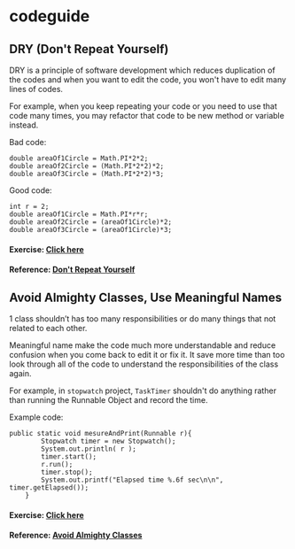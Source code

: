 # codeguide

## DRY (Don't Repeat Yourself)

DRY is a principle of software development which reduces duplication of the codes
and when you want to edit the code, you won't have to edit many lines of codes.

For example, when you keep repeating your code or you need to use that code many times,
you may refactor that code to be new method or variable instead.

Bad code:
```
double areaOf1Circle = Math.PI*2*2;
double areaOf2Circle = (Math.PI*2*2)*2;
double areaOf3Circle = (Math.PI*2*2)*3;
```

Good code:
```
int r = 2;
double areaOf1Circle = Math.PI*r*r;
double areaOf2Circle = (areaOf1Circle)*2;
double areaOf3Circle = (areaOf1Circle)*3;
```
#### Exercise: [Click here](https://github.com/printto/codeguide/blob/master/src/codeguide/DRY.java)
#### Reference: [Don't Repeat Yourself](https://en.wikipedia.org/wiki/Don't_repeat_yourself)

## Avoid Almighty Classes, Use Meaningful Names

1 class shouldn’t has too many responsibilities or do many things that not related to each other.

Meaningful name make the code much more understandable and reduce confusion when you come back to edit it or fix it. It save more time than too look through all of the code to understand the responsibilities of the class again.

For example, in ```stopwatch``` project, ```TaskTimer``` shouldn't do anything rather than running the Runnable Object and record the time.

Example code:
```
public static void mesureAndPrint(Runnable r){
		Stopwatch timer = new Stopwatch();
		System.out.println( r );
		timer.start();
		r.run();
		timer.stop();
		System.out.printf("Elapsed time %.6f sec\n\n", timer.getElapsed());
	}
```
#### Exercise: [Click here](https://github.com/printto/codeguide/blob/master/src/codeguide/AvoidAlmightyClass.java)
#### Reference: [Avoid Almighty Classes](https://www.codeproject.com/Articles/768052/Golden-Rules-Of-Good-OOP)
